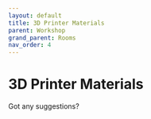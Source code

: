 ```yaml
---
layout: default
title: 3D Printer Materials
parent: Workshop
grand_parent: Rooms
nav_order: 4
---
```


# 3D Printer Materials

Got any suggestions?
